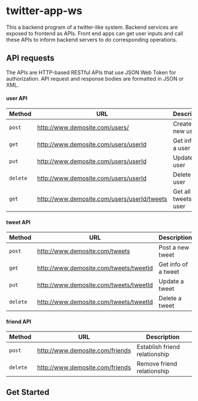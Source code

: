 # twitter-app-ws

This a backend program of a twitter-like system. Backend services are exposed to frontend as APIs. Front end apps can get user inputs and call these APIs to inform backend servers to do corresponding operations.



## API requests

The APIs are HTTP-based RESTful APIs that use JSON Web Token for authorization. API request and response bodies are formatted in JSON or XML.



#### user API

| Method   | URL                                         | Description              |
| -------- | ------------------------------------------- | ------------------------ |
| `post`   | http://www.demosite.com/users/              | Create a new user        |
| `get`    | http://www.demosite.com/users/userId        | Get info of a user       |
| `put`    | http://www.demosite.com/users/userId        | Update a user            |
| `delete` | http://www.demosite.com/users/userId        | Delete a user            |
| `get`    | http://www.demosite.com/users/userId/tweets | Get all tweets of a user |



#### tweet API

| Method   | URL                                    | Description         |
| -------- | -------------------------------------- | ------------------- |
| `post`   | http://www.demosite.com/tweets         | Post a new tweet    |
| `get`    | http://www.demosite.com/tweets/tweetId | Get info of a tweet |
| `put`    | http://www.demosite.com/tweets/tweetId | Update a tweet      |
| `delete` | http://www.demosite.com/tweets/tweetId | Delete a tweet      |



#### friend API

| Method   | URL                             | Description                   |
| -------- | ------------------------------- | ----------------------------- |
| `post`   | http://www.demosite.com/friends | Establish friend relationship |
| `delete` | http://www.demosite.com/friends | Remove friend relationship    |



## Get Started

